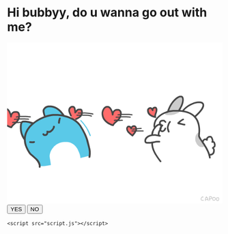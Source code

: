 <!DOCTYPE html>
<html lang="en">
<head>
    <link rel="stylesheet" href="style.css">
    <link href="https://fonts.googleapis.com/css2?family=Indie+flower&display=swap" rel="stylesheet">
    <title>LETTER</title>
</head>
<body>
    <div class="container">
        <h1 class="header_text">Hi bubbyy, do u wanna go out with me?</h1>
        <div class="gif_container">
            <img src="giphy.gif" alt="cute capoo gif">
        </div>
        <div class="buttons">
            <button class="btn" id="yesButton" onclick="nextpage()">YES</button>
            <button class="btn" id="noButton" onmouseover="movebutton()">NO</button>
        </div>
    </div>

    <script src="script.js"></script>
</body>
</html>
